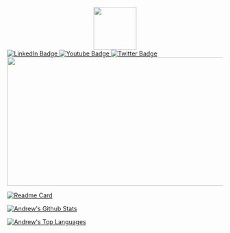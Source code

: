 <div id="header" align="center">
  <img src="https://media.giphy.com/media/M9gbBd9nbDrOTu1Mqx/giphy.gif" width="100"/>
</div>

<div id="badges">
  <a href="your-linkedin-URL">
    <img src="https://img.shields.io/badge/LinkedIn-blue?style=for-the-badge&logo=linkedin&logoColor=white" alt="LinkedIn Badge"/>
  </a>
  <a href="your-youtube-URL">
    <img src="https://img.shields.io/badge/YouTube-red?style=for-the-badge&logo=youtube&logoColor=white" alt="Youtube Badge"/>
  </a>
  <a href="your-twitter-URL">
    <img src="https://img.shields.io/badge/Twitter-blue?style=for-the-badge&logo=twitter&logoColor=white" alt="Twitter Badge"/>
  </a>
</div>

<img src="https://komarev.com/ghpvc/?username=acornforth&style=flat-square&color=blue" alt=""/>

<div align="center">
  <img src="https://media.giphy.com/media/dWesBcTLavkZuG35MI/giphy.gif" width="600" height="300"/>
</div>

[![Readme Card](https://github-readme-stats.vercel.app/api/pin/?username=acornforth&repo=github-readme-stats)](https://github.com/anuraghazra/github-readme-stats)

[![Andrew's Github Stats](https://github-readme-stats.vercel.app/api?username=acornforth&count_private=true&show_icons=true&theme=dracula)](https://github.com/acornforth/github-readme-stats)

[![Andrew's Top Languages](https://github-readme-stats.vercel.app/api/top-langs/?username=acornforth&count_private=true&layout=compact&theme=dracula&count_private=true)](https://github.com/acornforth/github-readme-stats)
